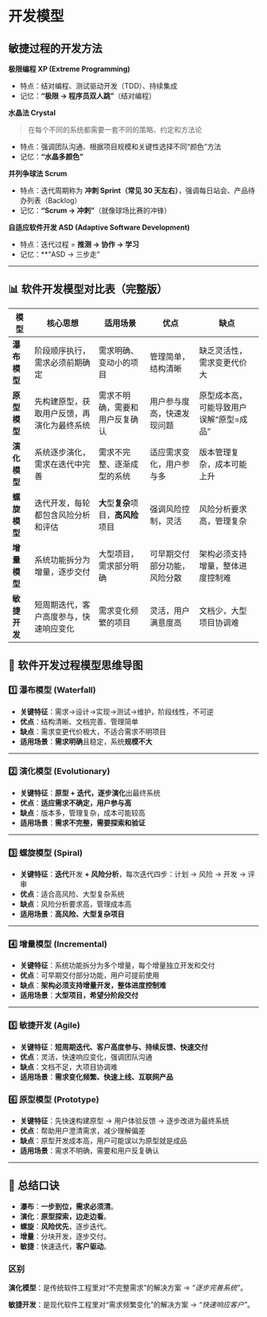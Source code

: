 # 开发模型

## 敏捷过程的开发方法

**极限编程 XP (Extreme Programming)**

- 特点：结对编程、测试驱动开发（TDD）、持续集成
- 记忆：**“极限 → 程序员双人跳”**（结对编程）

**水晶法 Crystal**

> 在每个不同的系统都需要一套不同的策略、约定和方法论

- 特点：强调团队沟通、根据项目规模和关键性选择不同“颜色”方法
- 记忆：**“水晶多颜色”**

**并列争球法 Scrum**

- 特点：迭代周期称为 **冲刺 Sprint（常见 30 天左右）**，强调每日站会、产品待办列表（Backlog）
- 记忆：**“Scrum → 冲刺”**（就像球场比赛的冲锋）

**自适应软件开发 ASD (Adaptive Software Development)**

- 特点：迭代过程 = **推测 → 协作 → 学习**
- 记忆：**“ASD → 三步走”

---

## 📊 软件开发模型对比表（完整版）

| 模型         | 核心思想                                   | 适用场景                             | 优点                         | 缺点                                    |
| ------------ | ------------------------------------------ | ------------------------------------ | ---------------------------- | --------------------------------------- |
| **瀑布模型** | 阶段顺序执行，需求必须前期确定             | 需求明确、变动小的项目               | 管理简单，结构清晰           | 缺乏灵活性，需求变更代价大              |
| **原型模型** | 先构建原型，获取用户反馈，再演化为最终系统 | 需求不明确，需要和用户反复确认       | 用户参与度高，快速发现问题   | 原型成本高，可能导致用户误解“原型=成品” |
| **演化模型** | 系统逐步演化，需求在迭代中完善             | 需求不完整、逐渐成型的系统           | 适应需求变化，用户参与多     | 版本管理复杂，成本可能上升              |
| **螺旋模型** | 迭代开发，每轮都包含风险分析和评估         | **大**型**复杂**项目，**高风险**项目 | 强调风险控制，灵活           | 风险分析要求高，管理复杂                |
| **增量模型** | 系统功能拆分为增量，逐步交付               | 大型项目，需求部分明确               | 可早期交付部分功能，风险分散 | 架构必须支持增量，整体进度控制难        |
| **敏捷开发** | 短周期迭代，客户高度参与，快速响应变化     | 需求变化频繁的项目                   | 灵活，用户满意度高           | 文档少，大型项目协调难                  |

## 🧠 软件开发过程模型思维导图

### 1️⃣ 瀑布模型 (Waterfall)

- **关键特征**：需求→设计→实现→测试→维护，阶段线性，不可逆
- **优点**：结构清晰、文档完善、管理简单
- **缺点**：需求变更代价极大，不适合需求不明项目
- **适用场景**：**需求明确**且稳定，系统**规模不大**

------

### 2️⃣ 演化模型 (Evolutionary)

- **关键特征**：**原型 + 迭代，逐步演化**出最终系统
- **优点**：**适应需求不确定，用户参与高**
- **缺点**：版本多，管理复杂，成本可能较高
- **适用场景**：**需求不完整，需要探索和验证**

------

### 3️⃣ 螺旋模型 (Spiral)

- **关键特征**：**迭代**开发 **+ 风险分析**，每次迭代四步：计划 → 风险 → 开发 → 评审
- **优点**：适合高风险、大型复杂系统
- **缺点**：风险分析要求高，管理成本高
- **适用场景**：**高风险、大型复杂项目**

------

### 4️⃣ 增量模型 (Incremental)

- **关键特征**：系统功能拆分为多个增量，每个增量独立开发和交付
- **优点**：可早期交付部分功能，用户可提前使用
- **缺点**：**架构必须支持增量开发，整体进度控制难**
- **适用场景**：**大型项目，希望分阶段交付**

------

### 5️⃣ 敏捷开发 (Agile)

- **关键特征**：**短周期迭代、客户高度参与、持续反馈、快速交付**
- **优点**：灵活，快速响应变化，强调团队沟通
- **缺点**：文档不足，大项目协调难
- **适用场景**：**需求变化频繁、快速上线、互联网产品**

### 6️⃣ 原型模型 (Prototype)

- **关键特征**：先快速构建原型 → 用户体验反馈 → 逐步改进为最终系统
- **优点**：帮助用户澄清需求，减少理解偏差
- **缺点**：原型开发成本高，用户可能误以为原型就是成品
- **适用场景**：需求不明确，需要和用户反复确认

------

## 📌 总结口诀

- **瀑布**：**一步到位，需求必须清**。
- **演化**：**原型探索，边走边看**。
- **螺旋**：**风险优先**，逐步迭代。
- **增量**：分块开发，逐步交付。
- **敏捷**：快速迭代，**客户驱动**。

### 区别

**演化模型**：是传统软件工程里对“不完整需求”的解决方案 → *“逐步完善系统”*。

**敏捷开发**：是现代软件工程里对“需求频繁变化”的解决方案 → *“快速响应客户”*。
